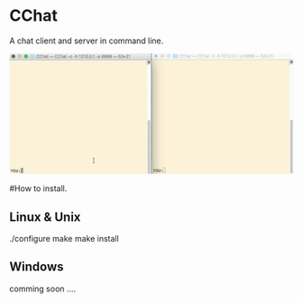 # CChat
A chat client and server in command line.

![img](https://github.com/lait894/CChat/blob/dev/intro/demo.gif)

#How to install.

## Linux & Unix
./configure
make
make install

## Windows
comming soon ....
